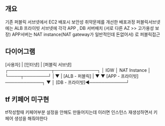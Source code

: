 ## 개요
기존 퍼블릭 서브넷에서 EC2 배포시 보안성 취약문제를 개선한 배포과정
퍼블릭서브넷에는 ALB
프라이빗 서브넷에 각각 APP , DB 서버배치 (서로 다른 AZ  >> 고가용성 보장)
APP서버는 NAT instance(NAT gateway가 일반적인데 돈없어서) 로 퍼블릭접근

## 다이어그램
[사용자]
   |
[인터넷]
   |
[퍼블릭 서브넷]
 ┌──────────────┬──────────────┐
 │ IGW         │ NAT Instance │
 └────┬────────┘               |
      ▼                        |
[ALB - 퍼블릭]                |
      ▼                        ▼
[APP - 프라이빗] ────────────┐
      ▼                       │
[DB  - 프라이빗]◄────────────┘

## tf 키페어 미구현
tf작성할때 키페어부분 설정을 안해도 만들어지는데 이러면 인스턴스 재생성하면서 키페어 생성을 해줘야한다
